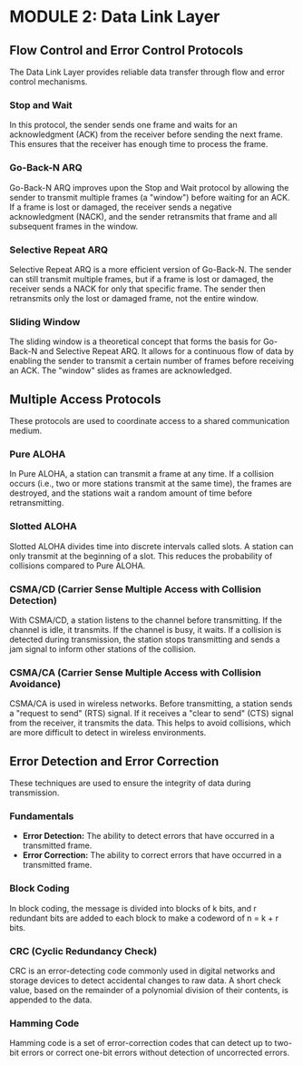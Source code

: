 # MODULE 2: Data Link Layer

## Flow Control and Error Control Protocols
The Data Link Layer provides reliable data transfer through flow and error control mechanisms.

### Stop and Wait
In this protocol, the sender sends one frame and waits for an acknowledgment (ACK) from the receiver before sending the next frame. This ensures that the receiver has enough time to process the frame.

### Go-Back-N ARQ
Go-Back-N ARQ improves upon the Stop and Wait protocol by allowing the sender to transmit multiple frames (a "window") before waiting for an ACK. If a frame is lost or damaged, the receiver sends a negative acknowledgment (NACK), and the sender retransmits that frame and all subsequent frames in the window.

### Selective Repeat ARQ
Selective Repeat ARQ is a more efficient version of Go-Back-N. The sender can still transmit multiple frames, but if a frame is lost or damaged, the receiver sends a NACK for only that specific frame. The sender then retransmits only the lost or damaged frame, not the entire window.

### Sliding Window
The sliding window is a theoretical concept that forms the basis for Go-Back-N and Selective Repeat ARQ. It allows for a continuous flow of data by enabling the sender to transmit a certain number of frames before receiving an ACK. The "window" slides as frames are acknowledged.

## Multiple Access Protocols
These protocols are used to coordinate access to a shared communication medium.

### Pure ALOHA
In Pure ALOHA, a station can transmit a frame at any time. If a collision occurs (i.e., two or more stations transmit at the same time), the frames are destroyed, and the stations wait a random amount of time before retransmitting.

### Slotted ALOHA
Slotted ALOHA divides time into discrete intervals called slots. A station can only transmit at the beginning of a slot. This reduces the probability of collisions compared to Pure ALOHA.

### CSMA/CD (Carrier Sense Multiple Access with Collision Detection)
With CSMA/CD, a station listens to the channel before transmitting. If the channel is idle, it transmits. If the channel is busy, it waits. If a collision is detected during transmission, the station stops transmitting and sends a jam signal to inform other stations of the collision.

### CSMA/CA (Carrier Sense Multiple Access with Collision Avoidance)
CSMA/CA is used in wireless networks. Before transmitting, a station sends a "request to send" (RTS) signal. If it receives a "clear to send" (CTS) signal from the receiver, it transmits the data. This helps to avoid collisions, which are more difficult to detect in wireless environments.

## Error Detection and Error Correction
These techniques are used to ensure the integrity of data during transmission.

### Fundamentals
-   **Error Detection:** The ability to detect errors that have occurred in a transmitted frame.
-   **Error Correction:** The ability to correct errors that have occurred in a transmitted frame.

### Block Coding
In block coding, the message is divided into blocks of k bits, and r redundant bits are added to each block to make a codeword of n = k + r bits.

### CRC (Cyclic Redundancy Check)
CRC is an error-detecting code commonly used in digital networks and storage devices to detect accidental changes to raw data. A short check value, based on the remainder of a polynomial division of their contents, is appended to the data.

### Hamming Code
Hamming code is a set of error-correction codes that can detect up to two-bit errors or correct one-bit errors without detection of uncorrected errors.